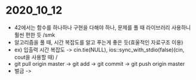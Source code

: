 # 2020_10_12
- 42에서는 함수를 하나하나 구현을 다해야 하나, 문제를 풀 때 라이브러리 사용하니 훨씬 편한 듯 /smk
- 알고리즘을 풀 때, 시간 복잡도를 알고 푸는게 좋은 듯(효울적인 자료구조 이용)
- ex) 입출력 시간 복잡도 -> cin.tie(NULL), ios::sync_with_stdio(false)(cin, cout을 사용할 때) / 
- git pull origin master -> git add -> git commit -> git push origin master
- 벌금 -> 
